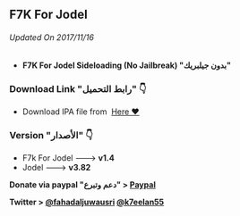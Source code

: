 ## **F7K For Jodel**
###### Updated On 2017/11/16

- **F7K For Jodel Sideloading (No Jailbreak) "بدون جيلبريك"**



###  Download Link "رابط التحميل" 👇
 - Download IPA file from  [Here ❤️](https://mega.nz/#!lMd20KbL!wVF97Ub68LCtc7XcxbTUx0mW2mFvh5ZIxKOFyiQcbzk)
 
 ### Version "الأصدار" 👇
- F7k For Jodel ---> **v1.4**
- Jodel ---> **v3.82**

 
 **Donate via paypal "دعم وتبرع" > [Paypal](https://www.paypal.me/Spoofsnap)**

**Twitter > [@fahadaljuwausri](https://twitter.com/fahadaljuwausri) [@k7eelan55](https://twitter.com/K7eelan55)**
